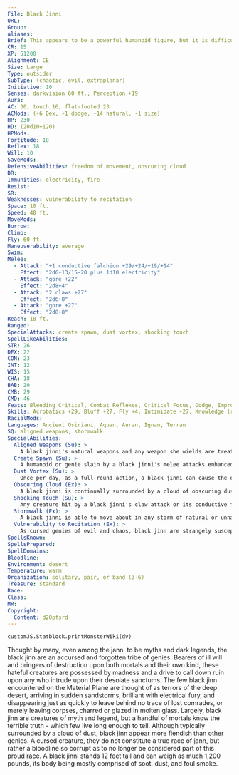```yaml
---
File: Black Jinni
URL: 
Group: 
aliases: 
Brief: This appears to be a powerful humanoid figure, but it is difficult to make out due to the cloud of obscuring dust that perpetually hangs around it. The faint howl of winds and the smell of the deep desert seems to linger in its presence. It has recognizable features such as arms and legs, but they seem somehow wrong and out of proportion.
CR: 15
XP: 51200
Alignment: CE
Size: Large
Type: outsider
SubType: (chaotic, evil, extraplanar)
Initiative: 10
Senses: darkvision 60 ft.; Perception +19
Aura: 
AC: 30, touch 16, flat-footed 23
ACMods: (+6 Dex, +1 dodge, +14 natural, -1 size)
HP: 230
HD: (20d10+120)
HPMods: 
Fortitude: 18
Reflex: 18
Will: 10
SaveMods: 
DefensiveAbilities: freedom of movement, obscuring cloud
DR: 
Immunities: electricity, fire
Resist: 
SR: 
Weaknesses: vulnerability to recitation
Space: 10 ft.
Speed: 40 ft.
MoveMods: 
Burrow: 
Climb: 
Fly: 60 ft.
Maneuverability: average
Swim: 
Melee: 
  - Attack: "+1 conductive falchion +29/+24/+19/+14"
    Effect: "2d6+13/15-20 plus 1d10 electricity"
  - Attack: "gore +22"
    Effect: "2d8+4"
  - Attack: "2 claws +27"
    Effect: "2d6+8"
  - Attack: "gore +27"
    Effect: "2d8+8"
Reach: 10 ft.
Ranged: 
SpecialAttacks: create spawn, dust vortex, shocking touch
SpellLikeAbilities: 
STR: 26
DEX: 22
CON: 23
INT: 12
WIS: 15
CHA: 18
BAB: 20
CMB: 29
CMD: 46
Feats: Bleeding Critical, Combat Reflexes, Critical Focus, Dodge, Improved Critical (falchion), Improved Initiative, Iron Will, Mobility, Spring Attack, Weapon Focus (falchion)
Skills: Acrobatics +29, Bluff +27, Fly +4, Intimidate +27, Knowledge (religion) +24, Perception +25, Sense Motive +25, Stealth +25 (+33 in storms or clouds)
RacialMods: 
Languages: Ancient Osiriani, Aquan, Auran, Ignan, Terran
SQ: aligned weapons, stormwalk
SpecialAbilities:
  Aligned Weapons (Su): >
    A black jinni's natural weapons and any weapon she wields are treated as chaotic and evil for the purposes of overcoming damage reduction.
  Create Spawn (Su): >
    A humanoid or genie slain by a black jinni's melee attacks enhanced by her shocking touch rises 1d4 rounds later as an undead spawn. Humans rise as zombies, jann rise as ghuls (Pathfinder RPG Bestiary 3 125), and djinn, efreet, shaitans, and marids rise as great ghuls (see page 51). Any spawn created by a black jinni are under her control.
  Dust Vortex (Su): >
    Once per day, as a full-round action, a black jinni can cause the obscuring cloud that surrounds her to become a vortex of electrically charged dust. This vortex is 20 feet high and radiates to a range of 30 feet, with the black jinni at the vortex's center. The winds within this area are considered a windstorm (Core Rulebook 439). Creatures within the vortex that would normally be blown away are instead drawn toward the center to a square adjacent to the black jinni. A creature that ends its turn within the dust vortex takes 10d6 points of electricity damage (Reflex DC 23 half). Once the dust vortex is created, it remains stationary, allowing the black jinni to move around in it or even leave it. The vortex remains in place for 1d6 rounds, or until the black jinni dismisses it as a move action. The save DC is Constitution-based.
  Obscuring Cloud (Ex): >
    A black jinni is continually surrounded by a cloud of obscuring dust and scouring wind. This cloud gives her a +8 racial bonus on Stealth checks while within a sandstorm or other area of blowing dust. In addition, a black jinni has concealment (20% miss chance) while the cloud is in effect. Any strong (or stronger) wind can suppress the obscuring cloud as long as the wind persists.
  Shocking Touch (Su): >
    Any creature hit by a black jinni's claw attack or its conductive falchion takes an additional 1d10 points of electricity damage-on a critical hit, this additional electricity damage increases to 2d10 points of damage and the creature must succeed at a DC 23 Fortitude save or the electricity lingers on its body, dealing an additional 1d10 points of electricity damage each round on the start of the victim's turn for 1d6 additional rounds. Immersion in any liquid ends this ongoing damage, as does contact with a metal object of at least Medium or larger size that is in contact with the ground. The save DC is Constitution-based.
  Stormwalk (Ex): >
    A black jinni is able to move about in any storm of natural or unnatural origin of hurricane velocity or less without suffering any of its effects.
  Vulnerability to Recitation (Ex): >
    As cursed genies of evil and chaos, black jinn are strangely susceptible to recitations of certain holy tracts belonging to good or lawful deities or philosophies. These include the spells dictum and holy word, but also forceful recitations of nonmagical holy sermonizing. If a cleric or paladin of a lawful or good deity succeeds at an opposed Knowledge (religion) check against a black jinni's Knowledge (religion) check as a standard action, the black jinni must succeed at a DC 20 Fortitude save or be instantly destroyed, leaving behind only a small spot of charred ash. If this save is successful, the black jinni instead takes 5d6 points of damage. Unlike most black jinn, though, Agazuberi is particularly patient and accepting of such recitations-she gains a +4 bonus on her Fortitude saves and Knowledge (religion) checks when reacting to this weakness.
SpellsKnown: 
SpellsPrepared: 
SpellDomains: 
Bloodline: 
Environment: desert
Temperature: warm
Organization: solitary, pair, or band (3-6)
Treasure: standard
Race: 
Class: 
MR: 
Copyright:
  Content: d20pfsrd
---
```

```dataviewjs
customJS.Statblock.printMonsterWiki(dv)
```
Thought by many, even among the jann, to be myths and dark legends, the black jinn are an accursed and forgotten tribe of genies. Bearers of ill will and bringers of destruction upon both mortals and their own kind, these hateful creatures are possessed by madness and a drive to call down ruin upon any who intrude upon their desolate sanctums. The few black jinn encountered on the Material Plane are thought of as terrors of the deep desert, arriving in sudden sandstorms, brilliant with electrical fury, and disappearing just as quickly to leave behind no trace of lost comrades, or merely leaving corpses, charred or glazed in molten glass. Largely, black jinn are creatures of myth and legend, but a handful of mortals know the terrible truth - which few live long enough to tell. Although typically surrounded by a cloud of dust, black jinn appear more fiendish than other genies. A cursed creature, they do not constitute a true race of jann, but rather a bloodline so corrupt as to no longer be considered part of this proud race. A black jinni stands 12 feet tall and can weigh as much 1,200 pounds, its body being mostly comprised of soot, dust, and foul smoke.
